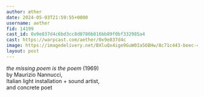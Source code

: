 ```yaml
---
author: æther
date: 2024-05-03T21:59:55+0000
username: aether
fid: 14199
cast_id: 0x9e837d4c6bd3cc8d0780b816bb89f0bf332985a4
cast: https://warpcast.com/aether/0x9e837d4c
image: https://imagedelivery.net/BXluQx4ige9GuW0Ia56BHw/8c71c443-beec-498d-2970-3f6249a22700/original
layout: post
---
```

*the missing poem is the poem* (1969)   
by Maurizio Nannucci,   
Italian light installation + sound artist,   
and concrete poet  

<img src='https://imagedelivery.net/BXluQx4ige9GuW0Ia56BHw/8c71c443-beec-498d-2970-3f6249a22700/original' alt='' referrerpolicy='no-referrer'/>